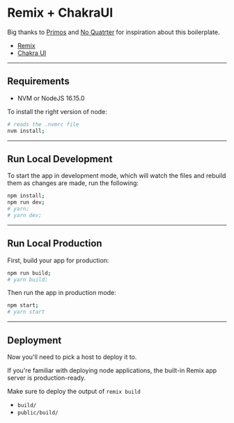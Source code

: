 # Remix + ChakraUI

Big thanks to [Primos](https://github.com/primos63) and [No Quatrter](https://github.com/NoQuarterTeam) for inspiration about this boilerplate.

- [Remix](https://remix.run/docs/en/v1)
- [Chakra UI](https://chakra-ui.com/docs)

---

## Requirements

- NVM or NodeJS 16.15.0

To install the right version of node:

```bash
# reads the .nvmrc file
nvm install;
```

---

## Run Local Development

To start the app in development mode, which will watch the files and rebuild them as changes are made, run the following:

```bash
npm install;
npm run dev;
# yarn;
# yarn dev;
```

---

## Run Local Production

First, build your app for production:

```bash
npm run build;
# yarn build;
```

Then run the app in production mode:

```bash
npm start;
# yarn start
```

---

## Deployment

Now you'll need to pick a host to deploy it to.

If you're familiar with deploying node applications, the built-in Remix app server is production-ready.

Make sure to deploy the output of `remix build`

- `build/`
- `public/build/`
